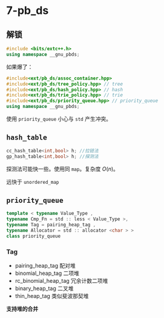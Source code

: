 # 7-pb_ds

## 解锁

```cpp
#include <bits/extc++.h>
using namespace __gnu_pbds;
```

如果爆了：

```cpp
#include<ext/pb_ds/assoc_container.hpp>
#include<ext/pb_ds/tree_policy.hpp> // tree
#include<ext/pb_ds/hash_policy.hpp> // hash
#include<ext/pb_ds/trie_policy.hpp> // trie
#include<ext/pb_ds/priority_queue.hpp> // priority_queue
using namespace __gnu_pbds;
```

使用 `priority_queue` 小心与 `std` 产生冲突。

## `hash_table`

```cpp
cc_hash_table<int,bool> h; //拉链法
gp_hash_table<int,bool> h; //探测法
```

探测法可能快一些。使用同 `map`。复杂度 $O(n)$。

远快于 `unordered_map`

## `priority_queue`

```cpp
template < typename Value_Type ,
typename Cmp_Fn = std :: less < Value_Type >,
typename Tag = pairing_heap_tag ,
typename Allocator = std :: allocator <char > >
class priority_queue
```

### Tag
* pairing_heap_tag 配对堆
* binomial_heap_tag 二项堆
* rc_binomial_heap_tag 冗余计数二项堆
* binary_heap_tag 二叉堆
* thin_heap_tag 类似斐波那契堆


**支持堆的合并**

